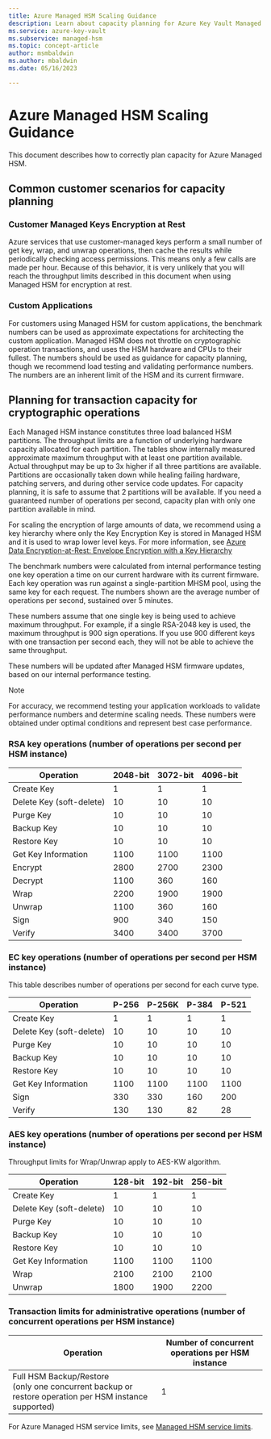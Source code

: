 ```yaml
---
title: Azure Managed HSM Scaling Guidance
description: Learn about capacity planning for Azure Key Vault Managed HSM, including benchmark performance numbers for cryptographic operations.
ms.service: azure-key-vault
ms.subservice: managed-hsm
ms.topic: concept-article
author: msmbaldwin
ms.author: mbaldwin
ms.date: 05/16/2023

---
```


# Azure Managed HSM Scaling Guidance

This document describes how to correctly plan capacity for Azure Managed HSM. 

## Common customer scenarios for capacity planning

### Customer Managed Keys Encryption at Rest

Azure services that use customer-managed keys perform a small number of get key, wrap, and unwrap operations, then cache the results while periodically checking access permissions. This means only a few calls are made per hour. Because of this behavior, it is very unlikely that you will reach the throughput limits described in this document when using Managed HSM for encryption at rest.

### Custom Applications

For customers using Managed HSM for custom applications, the benchmark numbers can be used as approximate expectations for architecting the custom application. Managed HSM does not throttle on cryptographic operation transactions, and uses the HSM hardware and CPUs to their fullest. The numbers should be used as guidance for capacity planning, though we recommend load testing and validating performance numbers. The numbers are an inherent limit of the HSM and its current firmware.

## Planning for transaction capacity for cryptographic operations

Each Managed HSM instance constitutes three load balanced HSM partitions. The throughput limits are a function of underlying hardware capacity allocated for each partition. The tables show internally measured approximate maximum throughput with at least one partition available. Actual throughput may be up to 3x higher if all three partitions are available. Partitions are occasionally taken down while healing failing hardware, patching servers, and during other service code updates. For capacity planning, it is safe to assume that 2 partitions will be available. If you need a guaranteed number of operations per second, capacity plan with only one partition available in mind.

For scaling the encryption of large amounts of data, we recommend using a key hierarchy where only the Key Encryption Key is stored in Managed HSM and it is used to wrap lower level keys. For more information, see [Azure Data Encryption-at-Rest: Envelope Encryption with a Key Hierarchy](/azure/security/fundamentals/encryption-atrest#envelope-encryption-with-a-key-hierarchy)

The benchmark numbers were calculated from internal performance testing one key operation a time on our current hardware with its current firmware. Each key operation was run against a single-partition MHSM pool, using the same key for each request. The numbers shown are the average number of operations per second, sustained over 5 minutes.

These numbers assume that one single key is being used to achieve maximum throughput. For example, if a single RSA-2048 key is used, the maximum throughput is 900 sign operations. If you use 900 different keys with one transaction per second each, they will not be able to achieve the same throughput.

These numbers will be updated after Managed HSM firmware updates, based on our internal performance testing.

> [!NOTE]
> For accuracy, we recommend testing your application workloads to validate performance numbers and determine scaling needs. These numbers were obtained under optimal conditions and represent best case performance.

### RSA key operations (number of operations per second per HSM instance)

| Operation | 2048-bit | 3072-bit | 4096-bit |
|-----------|----------|----------|----------|
| Create Key | 1 | 1 | 1 |
| Delete Key (soft-delete) | 10 | 10 | 10 |
| Purge Key | 10 | 10 | 10 |
| Backup Key | 10 | 10 | 10 |
| Restore Key | 10 | 10 | 10 |
| Get Key Information | 1100 | 1100 | 1100 |
| Encrypt | 2800 | 2700 | 2300 |
| Decrypt | 1100 | 360 | 160 |
| Wrap | 2200 | 1900 | 1900 |
| Unwrap | 1100 | 360 | 160 |
| Sign | 900 | 340 | 150 |
| Verify | 3400 | 3400 | 3700 |

### EC key operations (number of operations per second per HSM instance)

This table describes number of operations per second for each curve type.

| Operation | P-256 | P-256K | P-384 | P-521 |
|-----------|-------|--------|-------|-------|
| Create Key | 1 | 1 | 1 | 1 |
| Delete Key (soft-delete) | 10 | 10 | 10 | 10 |
| Purge Key | 10 | 10 | 10 | 10 |
| Backup Key | 10 | 10 | 10 | 10 |
| Restore Key | 10 | 10 | 10 | 10 |
| Get Key Information | 1100 | 1100 | 1100 | 1100 |
| Sign | 330 | 330 | 160 | 200 |
| Verify | 130 | 130 | 82 | 28 |

### AES key operations (number of operations per second per HSM instance)

Throughput limits for Wrap/Unwrap apply to AES-KW algorithm.

| Operation | 128-bit | 192-bit | 256-bit |
|-----------|---------|---------|---------|
| Create Key | 1 | 1 | 1 |
| Delete Key (soft-delete) | 10 | 10 | 10 |
| Purge Key | 10 | 10 | 10 |
| Backup Key | 10 | 10 | 10 |
| Restore Key | 10 | 10 | 10 |
| Get Key Information | 1100 | 1100 | 1100 |
| Wrap | 2100 | 2100 | 2100 |
| Unwrap | 1800 | 1900 | 2200 |

### Transaction limits for administrative operations (number of concurrent operations per HSM instance)

| Operation | Number of concurrent operations per HSM instance |
|-----------|------------------------------------------------|
| Full HSM Backup/Restore<br>(only one concurrent backup or restore operation per HSM instance supported) | 1 |

For Azure Managed HSM service limits, see [Managed HSM service limits](service-limits.md).
